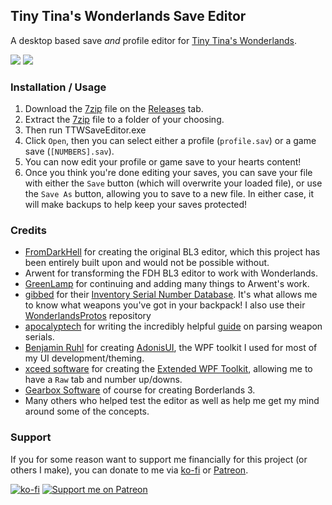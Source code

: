 ## Tiny Tina's Wonderlands Save Editor

A desktop based save _and_ profile editor for [Tiny Tina's Wonderlands](https://playwonderlands.2k.com/).

![](https://img.shields.io/tokei/lines/github/FromDarkHell/BL3SaveEditor?style=for-the-badge) ![](https://img.shields.io/github/downloads/FromDarkHell/BL3SaveEditor/total?style=for-the-badge)

### Installation / Usage

1. Download the [7zip](https://7-zip.org) file on the [Releases](https://github.com/somefunguy/BL3SaveEditor/releases) tab.
2. Extract the [7zip](https://7-zip.org) file to a folder of your choosing.
3. Then run TTWSaveEditor.exe
4. Click `Open`, then you can select either a profile (`profile.sav`) or a game save (`[NUMBERS].sav`).
5. You can now edit your profile or game save to your hearts content!
6. Once you think you're done editing your saves, you can save your file with either the `Save` button (which will overwrite your loaded file), or use the `Save As` button, allowing you to save to a new file. In either case, it will make backups to help keep your saves protected!

### Credits

- [FromDarkHell](https://github.com/fromdarkhell/) for creating the original BL3 editor, which this project has been entirely built upon and would not be possible without.
- Arwent for transforming the FDH BL3 editor to work with Wonderlands.
- [GreenLamp](https://github.com/Greenlamp2/) for continuing and adding many things to Arwent's work.
- [gibbed](https://github.com/Gibbed) for their [Inventory Serial Number Database](https://github.com/gibbed/WonderlandsDumps). It's what allows me to know what weapons you've got in your backpack! I also use their [WonderlandsProtos](https://github.com/gibbed/WonderlandsProtos) repository
- [apocalyptech](https://github.com/apocalyptech/) for writing the incredibly helpful [guide](https://github.com/BLCM/BLCMods/wiki/Understanding-BL3-Item-Serial-Numbers) on parsing weapon serials.
- [Benjamin Ruhl](https://github.com/benruehl) for creating [AdonisUI](https://github.com/benruehl/adonis-ui), the WPF toolkit I used for most of my UI development/theming.
- [xceed software](https://github.com/xceedsoftware) for creating the [Extended WPF Toolkit](https://github.com/xceedsoftware/wpftoolkit), allowing me to have a `Raw` tab and number up/downs.
- [Gearbox Software](https://www.gearboxsoftware.com/) of course for creating Borderlands 3.
- Many others who helped test the editor as well as help me get my mind around some of the concepts.

### Support

If you for some reason want to support me financially for this project (or others I make), you can donate to me via [ko-fi](https://ko-fi.com/fromdarkhell) or [Patreon](https://patreon.com/fromdarkhell).

[![ko-fi](https://ko-fi.com/img/githubbutton_sm.svg)](https://ko-fi.com/O4O44GLCD) [![Support me on Patreon](https://img.shields.io/endpoint.svg?url=https%3A%2F%2Fshieldsio-patreon.vercel.app%2Fapi%3Fusername%3Dfromdarkhell%26type%3Dpatrons&style=for-the-badge)](https://patreon.com/fromdarkhell)

